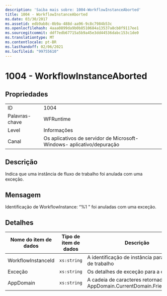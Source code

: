 ```yaml
---
description: 'Saiba mais sobre: 1004-WorkflowInstanceAborted'
title: 1004 - WorkflowInstanceAborted
ms.date: 03/30/2017
ms.assetid: edb9ab8c-0b9a-488d-aa96-9c8c7984b53c
ms.openlocfilehash: 4aaa0899da9b0b8510684a13537a8cb8f9117ee1
ms.sourcegitcommit: ddf7edb67715a5b9a45e3dd44536dabc153c1de0
ms.translationtype: MT
ms.contentlocale: pt-BR
ms.lasthandoff: 02/06/2021
ms.locfileid: "99755610"
---
```

# <a name="1004---workflowinstanceaborted"></a>1004 - WorkflowInstanceAborted

## <a name="properties"></a>Propriedades

|||
|-|-|
|ID|1004|
|Palavras-chave|WFRuntime|
|Level|Informações|
|Canal|Os aplicativos de servidor de Microsoft-Windows- aplicativo/depuração|

## <a name="description"></a>Descrição

Indica que uma instância de fluxo de trabalho foi anulada com uma exceção.

## <a name="message"></a>Mensagem

Identificação de WorkflowInstance: “%1 " foi anuladas com uma exceção.

## <a name="details"></a>Detalhes

|Nome do item de dados|Tipo de item de dados|Descrição|
|--------------------|--------------------|-----------------|
|WorkflowInstanceId|`xs:string`|A identificação de instância para o fluxo de trabalho|
|Exceção|`xs:string`|Os detalhes de exceção para a exceção|
|AppDomain|`xs:string`|A cadeia de caracteres retornada por AppDomain.CurrentDomain.FriendlyName.|
